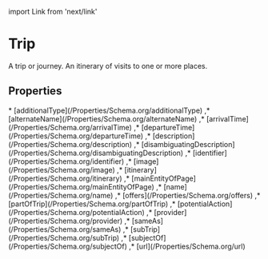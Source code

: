import Link from 'next/link'

# Trip

A trip or journey. An itinerary of visits to one or more places.

## Properties

<Grid>
* [additionalType](/Properties/Schema.org/additionalType)
,* [alternateName](/Properties/Schema.org/alternateName)
,* [arrivalTime](/Properties/Schema.org/arrivalTime)
,* [departureTime](/Properties/Schema.org/departureTime)
,* [description](/Properties/Schema.org/description)
,* [disambiguatingDescription](/Properties/Schema.org/disambiguatingDescription)
,* [identifier](/Properties/Schema.org/identifier)
,* [image](/Properties/Schema.org/image)
,* [itinerary](/Properties/Schema.org/itinerary)
,* [mainEntityOfPage](/Properties/Schema.org/mainEntityOfPage)
,* [name](/Properties/Schema.org/name)
,* [offers](/Properties/Schema.org/offers)
,* [partOfTrip](/Properties/Schema.org/partOfTrip)
,* [potentialAction](/Properties/Schema.org/potentialAction)
,* [provider](/Properties/Schema.org/provider)
,* [sameAs](/Properties/Schema.org/sameAs)
,* [subTrip](/Properties/Schema.org/subTrip)
,* [subjectOf](/Properties/Schema.org/subjectOf)
,* [url](/Properties/Schema.org/url)

</Grid>

